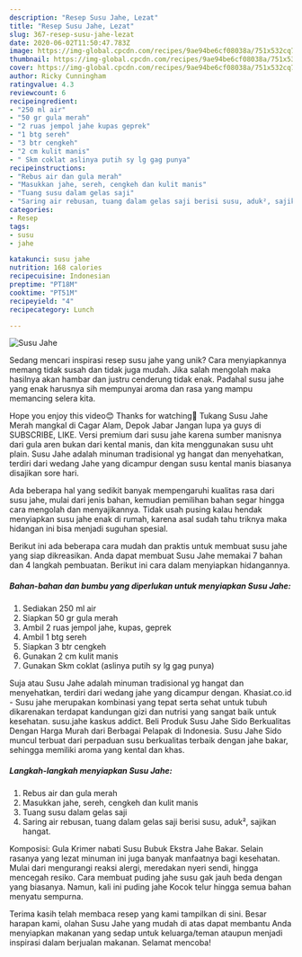 ```yaml
---
description: "Resep Susu Jahe, Lezat"
title: "Resep Susu Jahe, Lezat"
slug: 367-resep-susu-jahe-lezat
date: 2020-06-02T11:50:47.783Z
image: https://img-global.cpcdn.com/recipes/9ae94be6cf08038a/751x532cq70/susu-jahe-foto-resep-utama.jpg
thumbnail: https://img-global.cpcdn.com/recipes/9ae94be6cf08038a/751x532cq70/susu-jahe-foto-resep-utama.jpg
cover: https://img-global.cpcdn.com/recipes/9ae94be6cf08038a/751x532cq70/susu-jahe-foto-resep-utama.jpg
author: Ricky Cunningham
ratingvalue: 4.3
reviewcount: 6
recipeingredient:
- "250 ml air"
- "50 gr gula merah"
- "2 ruas jempol jahe kupas geprek"
- "1 btg sereh"
- "3 btr cengkeh"
- "2 cm kulit manis"
- " Skm coklat aslinya putih sy lg gag punya"
recipeinstructions:
- "Rebus air dan gula merah"
- "Masukkan jahe, sereh, cengkeh dan kulit manis"
- "Tuang susu dalam gelas saji"
- "Saring air rebusan, tuang dalam gelas saji berisi susu, aduk², sajikan hangat."
categories:
- Resep
tags:
- susu
- jahe

katakunci: susu jahe 
nutrition: 168 calories
recipecuisine: Indonesian
preptime: "PT18M"
cooktime: "PT51M"
recipeyield: "4"
recipecategory: Lunch

---
```



![Susu Jahe](https://img-global.cpcdn.com/recipes/9ae94be6cf08038a/751x532cq70/susu-jahe-foto-resep-utama.jpg)

Sedang mencari inspirasi resep susu jahe yang unik? Cara menyiapkannya memang tidak susah dan tidak juga mudah. Jika salah mengolah maka hasilnya akan hambar dan justru cenderung tidak enak. Padahal susu jahe yang enak harusnya sih mempunyai aroma dan rasa yang mampu memancing selera kita.

Hope you enjoy this video😊 Thanks for watching🙏 Tukang Susu Jahe Merah mangkal di Cagar Alam, Depok Jabar Jangan lupa ya guys di SUBSCRIBE, LIKE. Versi premium dari susu jahe karena sumber manisnya dari gula aren bukan dari kental manis, dan kita menggunakan susu uht plain. Susu Jahe adalah minuman tradisional yg hangat dan menyehatkan, terdiri dari wedang Jahe yang dicampur dengan susu kental manis biasanya disajikan sore hari.

Ada beberapa hal yang sedikit banyak mempengaruhi kualitas rasa dari susu jahe, mulai dari jenis bahan, kemudian pemilihan bahan segar hingga cara mengolah dan menyajikannya. Tidak usah pusing kalau hendak menyiapkan susu jahe enak di rumah, karena asal sudah tahu triknya maka hidangan ini bisa menjadi suguhan spesial.


Berikut ini ada beberapa cara mudah dan praktis untuk membuat susu jahe yang siap dikreasikan. Anda dapat membuat Susu Jahe memakai 7 bahan dan 4 langkah pembuatan. Berikut ini cara dalam menyiapkan hidangannya.

<!--inarticleads1-->

##### Bahan-bahan dan bumbu yang diperlukan untuk menyiapkan Susu Jahe:

1. Sediakan 250 ml air
1. Siapkan 50 gr gula merah
1. Ambil 2 ruas jempol jahe, kupas, geprek
1. Ambil 1 btg sereh
1. Siapkan 3 btr cengkeh
1. Gunakan 2 cm kulit manis
1. Gunakan  Skm coklat (aslinya putih sy lg gag punya)


Suja atau Susu Jahe adalah minuman tradisional yg hangat dan menyehatkan, terdiri dari wedang jahe yang dicampur dengan. Khasiat.co.id - Susu jahe merupakan kombinasi yang tepat serta sehat untuk tubuh dikarenakan terdapat kandungan gizi dan nutrisi yang sangat baik untuk kesehatan. susu.jahe kaskus addict. Beli Produk Susu Jahe Sido Berkualitas Dengan Harga Murah dari Berbagai Pelapak di Indonesia. Susu Jahe Sido muncul terbuat dari perpaduan susu berkualitas terbaik dengan jahe bakar, sehingga memiliki aroma yang kental dan khas. 

<!--inarticleads2-->

##### Langkah-langkah menyiapkan Susu Jahe:

1. Rebus air dan gula merah
1. Masukkan jahe, sereh, cengkeh dan kulit manis
1. Tuang susu dalam gelas saji
1. Saring air rebusan, tuang dalam gelas saji berisi susu, aduk², sajikan hangat.


Komposisi: Gula Krimer nabati Susu Bubuk Ekstra Jahe Bakar. Selain rasanya yang lezat minuman ini juga banyak manfaatnya bagi kesehatan. Mulai dari mengurangi reaksi alergi, meredakan nyeri sendi, hingga mencegah resiko. Cara membuat puding jahe susu gak jauh beda dengan yang biasanya. Namun, kali ini puding jahe Kocok telur hingga semua bahan menyatu sempurna. 

Terima kasih telah membaca resep yang kami tampilkan di sini. Besar harapan kami, olahan Susu Jahe yang mudah di atas dapat membantu Anda menyiapkan makanan yang sedap untuk keluarga/teman ataupun menjadi inspirasi dalam berjualan makanan. Selamat mencoba!
